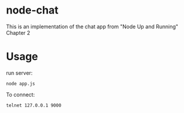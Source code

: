 node-chat
=========

This is an implementation of the chat app from "Node Up and Running" Chapter 2


Usage
=====
run server:
```
node app.js
```

To connect:
```
telnet 127.0.0.1 9000
```